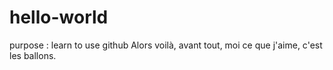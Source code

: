 # hello-world
purpose : learn to use github
Alors voilà, avant tout, moi ce que j'aime, c'est les ballons.
